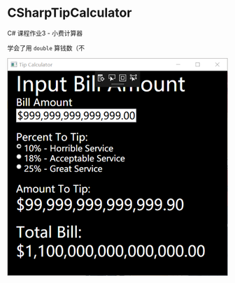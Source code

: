 # CSharpTipCalculator

C# 课程作业3 - 小费计算器

学会了用 `double` 算钱数（不

![](https://raw.githubusercontent.com/8qwe24657913/CSharpTipCalculator/master/images/bug.png)

